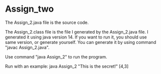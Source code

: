 # Assign_two

The Assign_2.java file is the source code.

The Assign_2.class file is the file I generated by the Assign_2.java file.
I generated it using java version 14.
If you want to run it, you should use same version, or generate yourself.
You can generate it by using command "javac Assign_2.java".

Use command "java Assign_2" to run the program.

Run with an example:
java Assign_2 "This is the secret!" [4,3]